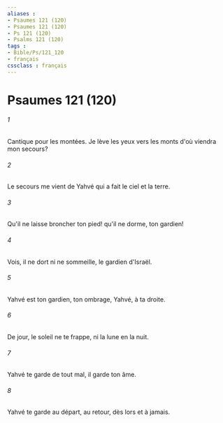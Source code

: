 ```yaml
---
aliases : 
- Psaumes 121 (120)
- Psaumes 121 (120)
- Ps 121 (120)
- Psalms 121 (120)
tags : 
- Bible/Ps/121_120
- français
cssclass : français
---
```


# Psaumes 121 (120)

###### 1
Cantique pour les montées. Je lève les yeux vers les monts d'où viendra mon secours?
###### 2
Le secours me vient de Yahvé qui a fait le ciel et la terre.
###### 3
Qu'il ne laisse broncher ton pied! qu'il ne dorme, ton gardien!
###### 4
Vois, il ne dort ni ne sommeille, le gardien d'Israël.
###### 5
Yahvé est ton gardien, ton ombrage, Yahvé, à ta droite.
###### 6
De jour, le soleil ne te frappe, ni la lune en la nuit.
###### 7
Yahvé te garde de tout mal, il garde ton âme.
###### 8
Yahvé te garde au départ, au retour, dès lors et à jamais.
